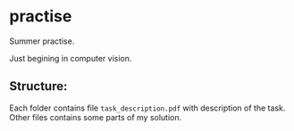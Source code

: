 # practise

Summer practise.

Just begining in computer vision.

## Structure:

Each folder contains file `task_description.pdf` with description of the task.
Other files contains some parts of my solution.


